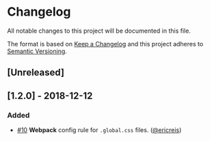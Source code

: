 # Changelog

All notable changes to this project will be documented in this file.

The format is based on [Keep a Changelog](http://keepachangelog.com/en/1.0.0/)
and this project adheres to [Semantic Versioning](http://semver.org/spec/v2.0.0.html).

## [Unreleased]

## [1.2.0] - 2018-12-12

### Added
- [#10](https://github.com/vtex/create-react-app/pull/10) **Webpack** config rule for `.global.css` files. ([@ericreis](https://github.com/ericreis))